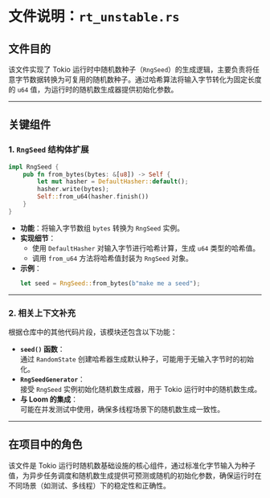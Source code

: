 # 文件说明：`rt_unstable.rs`

## 文件目的
该文件实现了 Tokio 运行时中随机数种子（`RngSeed`）的生成逻辑，主要负责将任意字节数据转换为可复用的随机数种子。通过哈希算法将输入字节转化为固定长度的 `u64` 值，为运行时的随机数生成器提供初始化参数。

---

## 关键组件

### 1. `RngSeed` 结构体扩展
```rust
impl RngSeed {
    pub fn from_bytes(bytes: &[u8]) -> Self {
        let mut hasher = DefaultHasher::default();
        hasher.write(bytes);
        Self::from_u64(hasher.finish())
    }
}
```
- **功能**：将输入字节数组 `bytes` 转换为 `RngSeed` 实例。
- **实现细节**：
  - 使用 `DefaultHasher` 对输入字节进行哈希计算，生成 `u64` 类型的哈希值。
  - 调用 `from_u64` 方法将哈希值封装为 `RngSeed` 对象。
- **示例**：  
  ```rust
  let seed = RngSeed::from_bytes(b"make me a seed");
  ```

---

### 2. 相关上下文补充
根据仓库中的其他代码片段，该模块还包含以下功能：
- **`seed()` 函数**：  
  通过 `RandomState` 创建哈希器生成默认种子，可能用于无输入字节时的初始化。
- **`RngSeedGenerator`**：  
  接受 `RngSeed` 实例初始化随机数生成器，用于 Tokio 运行时中的随机数生成。
- **与 Loom 的集成**：  
  可能在并发测试中使用，确保多线程场景下的随机数生成一致性。

---

## 在项目中的角色
该文件是 Tokio 运行时随机数基础设施的核心组件，通过标准化字节输入为种子值，为异步任务调度和随机数生成提供可预测或随机的初始化参数，确保运行时在不同场景（如测试、多线程）下的稳定性和正确性。
